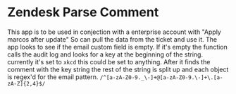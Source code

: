 Zendesk Parse Comment
==========

This app is to be used in conjection with a enterprise account with "Apply marcos after update" So can pull the data from the ticket and use it. The app looks to see if the email custom field is empty. If it's empty the function calls the audit log and looks for a key at the beginning of the string. currently it's set to ```xkcd``` this could be set to anything. After it finds the comment with the key string the rest of the string is split up and each object is regex'd for the email pattern. ```/^[a-zA-Z0-9._\-]+@[a-zA-Z0-9.\-]+\.[a-zA-Z]{2,4}$/``` 

